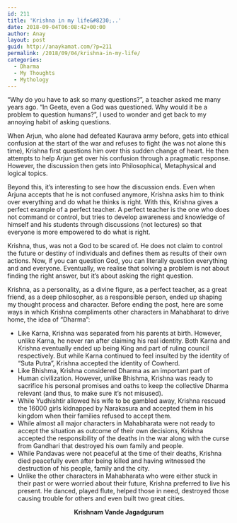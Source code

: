 ```yaml
---
id: 211
title: 'Krishna in my life&#8230;..'
date: 2018-09-04T06:08:42+00:00
author: Anay
layout: post
guid: http://anaykamat.com/?p=211
permalink: /2018/09/04/krishna-in-my-life/
categories:
  - Dharma
  - My Thoughts
  - Mythology
---
```

&#8220;Why do you have to ask so many questions?&#8221;, a teacher asked me many years ago. &#8220;In Geeta, even a God was questioned. Why would it be a problem to question humans?&#8221;, I used to wonder and get back to my annoying habit of asking questions.

When Arjun, who alone had defeated Kaurava army before, gets into ethical confusion at the start of the war and refuses to fight (he was not alone this time), Krishna first questions him over this sudden change of heart. He then attempts to help Arjun get over his confusion through a pragmatic response. However, the discussion then gets into Philosophical, Metaphysical and logical topics.

Beyond this, it’s interesting to see how the discussion ends. Even when Arjuna accepts that he is not confused anymore, Krishna asks him to think over everything and do what he thinks is right. With this, Krishna gives a perfect example of a perfect teacher. A perfect teacher is the one who does not command or control, but tries to develop awareness and knowledge of himself and his students through discussions (not lectures) so that everyone is more empowered to do what is right.

Krishna, thus, was not a God to be scared of. He does not claim to control the future or destiny of individuals and defines them as results of their own actions. Now, if you can question God, you can literally question everything and and everyone. Eventually, we realise that solving a problem is not about finding the right answer, but it’s about asking the right question.

Krishna, as a personality, as a divine figure, as a perfect teacher, as a great friend, as a deep philosopher, as a responsible person, ended up shaping my thought process and character. Before ending the post, here are some ways in which Krishna compliments other characters in Mahabharat to drive home, the idea of “Dharma”:

  * Like Karna, Krishna was separated from his parents at birth. However, unlike Karna, he never ran after claiming his real identity. Both Karna and Krishna eventually ended up being King and part of ruling council respectively. But while Karna continued to feel insulted by the identity of “Suta Putra”, Krishna accepted the identity of Cowherd.
  * Like Bhishma, Krishna considered Dharma as an important part of Human civilization. However, unlike Bhishma, Krishna was ready to sacrifice his personal promises and oaths to keep the collective Dharma relevant (and thus, to make sure it’s not misused).
  * While Yudhishtir allowed his wife to be gambled away, Krishna rescued the 16000 girls kidnapped by Narakasura and accepted them in his kingdom when their families refused to accept them.
  * While almost all major characters in Mahabharata were not ready to accept the situation as outcome of their own decisions, Krishna accepted the responsibility of the deaths in the war along with the curse from Gandhari that destroyed his own family and people.
  * While Pandavas were not peaceful at the time of their deaths, Krishna died peacefully even after being killed and having witnessed the destruction of his people, family and the city.
  * Unlike the other characters in Mahabharata who were either stuck in their past or were worried about their future, Krishna preferred to live his present. He danced, played flute, helped those in need, destroyed those causing trouble for others and even built two great cities.

<p style="text-align: center;">
  <strong>Krishnam Vande Jagadgurum</strong>
</p>